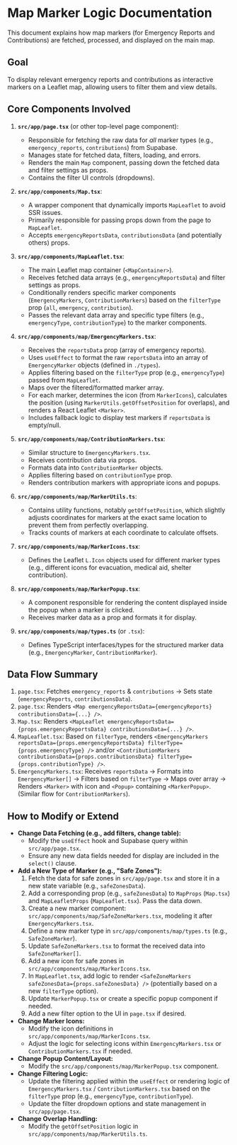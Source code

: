 # Map Marker Logic Documentation

This document explains how map markers (for Emergency Reports and Contributions) are fetched, processed, and displayed on the main map.

## Goal

To display relevant emergency reports and contributions as interactive markers on a Leaflet map, allowing users to filter them and view details.

## Core Components Involved

1.  **`src/app/page.tsx`** (or other top-level page component):
    *   Responsible for fetching the raw data for *all* marker types (e.g., `emergency_reports`, `contributions`) from Supabase.
    *   Manages state for fetched data, filters, loading, and errors.
    *   Renders the main `Map` component, passing down the fetched data and filter settings as props.
    *   Contains the filter UI controls (dropdowns).

2.  **`src/app/components/Map.tsx`**:
    *   A wrapper component that dynamically imports `MapLeaflet` to avoid SSR issues.
    *   Primarily responsible for passing props down from the page to `MapLeaflet`.
    *   Accepts `emergencyReportsData`, `contributionsData` (and potentially others) props.

3.  **`src/app/components/MapLeaflet.tsx`**:
    *   The main Leaflet map container (`<MapContainer>`).
    *   Receives fetched data arrays (e.g., `emergencyReportsData`) and filter settings as props.
    *   Conditionally renders specific marker components (`EmergencyMarkers`, `ContributionMarkers`) based on the `filterType` prop (`all`, `emergency`, `contribution`).
    *   Passes the relevant data array and specific type filters (e.g., `emergencyType`, `contributionType`) to the marker components.

4.  **`src/app/components/map/EmergencyMarkers.tsx`**:
    *   Receives the `reportsData` prop (array of emergency reports).
    *   Uses `useEffect` to format the raw `reportsData` into an array of `EmergencyMarker` objects (defined in `./types`).
    *   Applies filtering based on the `filterType` prop (e.g., `emergencyType`) passed from `MapLeaflet`.
    *   Maps over the filtered/formatted marker array.
    *   For each marker, determines the icon (from `MarkerIcons`), calculates the position (using `MarkerUtils.getOffsetPosition` for overlaps), and renders a React Leaflet `<Marker>`. 
    *   Includes fallback logic to display test markers if `reportsData` is empty/null.

5.  **`src/app/components/map/ContributionMarkers.tsx`**:
    *   Similar structure to `EmergencyMarkers.tsx`.
    *   Receives contribution data via props.
    *   Formats data into `ContributionMarker` objects.
    *   Applies filtering based on `contributionType` prop.
    *   Renders contribution markers with appropriate icons and popups.

6.  **`src/app/components/map/MarkerUtils.ts`**:
    *   Contains utility functions, notably `getOffsetPosition`, which slightly adjusts coordinates for markers at the exact same location to prevent them from perfectly overlapping.
    *   Tracks counts of markers at each coordinate to calculate offsets.

7.  **`src/app/components/map/MarkerIcons.tsx`**:
    *   Defines the Leaflet `L.Icon` objects used for different marker types (e.g., different icons for evacuation, medical aid, shelter contribution).

8.  **`src/app/components/map/MarkerPopup.tsx`**:
    *   A component responsible for rendering the content displayed inside the popup when a marker is clicked.
    *   Receives marker data as a prop and formats it for display.

9.  **`src/app/components/map/types.ts`** (or `.tsx`):
    *   Defines TypeScript interfaces/types for the structured marker data (e.g., `EmergencyMarker`, `ContributionMarker`).

## Data Flow Summary

1.  `page.tsx`: Fetches `emergency_reports` & `contributions` -> Sets state (`emergencyReports`, `contributionsData`).
2.  `page.tsx`: Renders `<Map emergencyReportsData={emergencyReports} contributionsData={...} />`.
3.  `Map.tsx`: Renders `<MapLeaflet emergencyReportsData={props.emergencyReportsData} contributionsData={...} />`.
4.  `MapLeaflet.tsx`: Based on `filterType`, renders `<EmergencyMarkers reportsData={props.emergencyReportsData} filterType={props.emergencyType} />` and/or `<ContributionMarkers contributionsData={props.contributionsData} filterType={props.contributionType} />`.
5.  `EmergencyMarkers.tsx`: Receives `reportsData` -> Formats into `EmergencyMarker[]` -> Filters based on `filterType` -> Maps over array -> Renders `<Marker>` with icon and `<Popup>` containing `<MarkerPopup>`. (Similar flow for `ContributionMarkers`).

## How to Modify or Extend

*   **Change Data Fetching (e.g., add filters, change table):**
    *   Modify the `useEffect` hook and Supabase query within `src/app/page.tsx`.
    *   Ensure any new data fields needed for display are included in the `select()` clause.
*   **Add a New Type of Marker (e.g., "Safe Zones"):**
    1.  Fetch the data for safe zones in `src/app/page.tsx` and store it in a new state variable (e.g., `safeZonesData`).
    2.  Add a corresponding prop (e.g., `safeZonesData`) to `MapProps` (`Map.tsx`) and `MapLeafletProps` (`MapLeaflet.tsx`). Pass the data down.
    3.  Create a new marker component: `src/app/components/map/SafeZoneMarkers.tsx`, modeling it after `EmergencyMarkers.tsx`.
    4.  Define a new marker type in `src/app/components/map/types.ts` (e.g., `SafeZoneMarker`).
    5.  Update `SafeZoneMarkers.tsx` to format the received data into `SafeZoneMarker[]`.
    6.  Add a new icon for safe zones in `src/app/components/map/MarkerIcons.tsx`.
    7.  In `MapLeaflet.tsx`, add logic to render `<SafeZoneMarkers safeZonesData={props.safeZonesData} />` (potentially based on a new `filterType` option).
    8.  Update `MarkerPopup.tsx` or create a specific popup component if needed.
    9.  Add a new filter option to the UI in `page.tsx` if desired.
*   **Change Marker Icons:**
    *   Modify the icon definitions in `src/app/components/map/MarkerIcons.tsx`.
    *   Adjust the logic for selecting icons within `EmergencyMarkers.tsx` or `ContributionMarkers.tsx` if needed.
*   **Change Popup Content/Layout:**
    *   Modify the `src/app/components/map/MarkerPopup.tsx` component.
*   **Change Filtering Logic:**
    *   Update the filtering applied within the `useEffect` or rendering logic of `EmergencyMarkers.tsx` / `ContributionMarkers.tsx` based on the `filterType` prop (e.g., `emergencyType`, `contributionType`).
    *   Update the filter dropdown options and state management in `src/app/page.tsx`.
*   **Change Overlap Handling:**
    *   Modify the `getOffsetPosition` logic in `src/app/components/map/MarkerUtils.ts`. 
